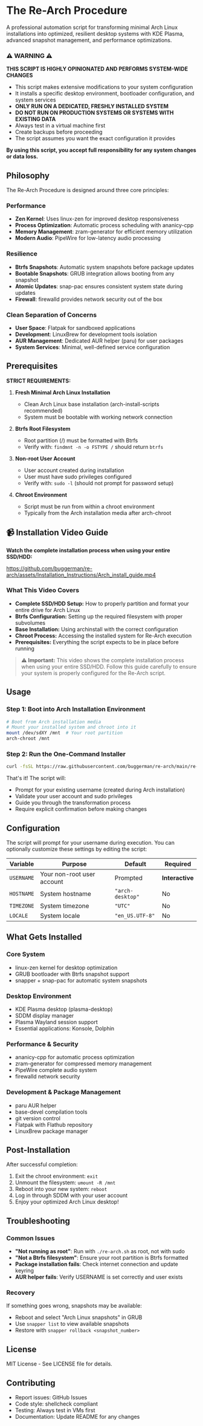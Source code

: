 # The Re-Arch Procedure

A professional automation script for transforming minimal Arch Linux installations into optimized, resilient desktop systems with KDE Plasma, advanced snapshot management, and performance optimizations.

### ⚠️ WARNING ⚠️

**THIS SCRIPT IS HIGHLY OPINIONATED AND PERFORMS SYSTEM-WIDE CHANGES**

- This script makes extensive modifications to your system configuration
- It installs a specific desktop environment, bootloader configuration, and system services
- **ONLY RUN ON A DEDICATED, FRESHLY INSTALLED SYSTEM**
- **DO NOT RUN ON PRODUCTION SYSTEMS OR SYSTEMS WITH EXISTING DATA**
- Always test in a virtual machine first
- Create backups before proceeding
- The script assumes you want the exact configuration it provides

**By using this script, you accept full responsibility for any system changes or data loss.**

## Philosophy

The Re-Arch Procedure is designed around three core principles:

### Performance
- **Zen Kernel**: Uses linux-zen for improved desktop responsiveness
- **Process Optimization**: Automatic process scheduling with ananicy-cpp
- **Memory Management**: zram-generator for efficient memory utilization
- **Modern Audio**: PipeWire for low-latency audio processing

### Resilience
- **Btrfs Snapshots**: Automatic system snapshots before package updates
- **Bootable Snapshots**: GRUB integration allows booting from any snapshot
- **Atomic Updates**: snap-pac ensures consistent system state during updates
- **Firewall**: firewalld provides network security out of the box

### Clean Separation of Concerns
- **User Space**: Flatpak for sandboxed applications
- **Development**: LinuxBrew for development tools isolation
- **AUR Management**: Dedicated AUR helper (paru) for user packages
- **System Services**: Minimal, well-defined service configuration

## Prerequisites

**STRICT REQUIREMENTS:**

1. **Fresh Minimal Arch Linux Installation**
   - Clean Arch Linux base installation (arch-install-scripts recommended)
   - System must be bootable with working network connection

2. **Btrfs Root Filesystem**
   - Root partition (/) must be formatted with Btrfs
   - Verify with: `findmnt -n -o FSTYPE /` should return `btrfs`

3. **Non-root User Account**
   - User account created during installation
   - User must have sudo privileges configured
   - Verify with: `sudo -l` (should not prompt for password setup)

4. **Chroot Environment**
   - Script must be run from within a chroot environment
   - Typically from the Arch installation media after arch-chroot

## 📹 Installation Video Guide

**Watch the complete installation process when using your entire SSD/HDD:**

https://github.com/buggerman/re-arch/assets/Installation_Instructions/Arch_install_guide.mp4

### What This Video Covers
- **Complete SSD/HDD Setup:** How to properly partition and format your entire drive for Arch Linux
- **Btrfs Configuration:** Setting up the required filesystem with proper subvolumes
- **Base Installation:** Using archinstall with the correct configuration
- **Chroot Process:** Accessing the installed system for Re-Arch execution
- **Prerequisites:** Everything the script expects to be in place before running

> **⚠️ Important:** This video shows the complete installation process when using your entire SSD/HDD. Follow this guide carefully to ensure your system is properly configured for the Re-Arch script.

## Usage

### Step 1: Boot into Arch Installation Environment
```bash
# Boot from Arch installation media
# Mount your installed system and chroot into it
mount /dev/sdXY /mnt  # Your root partition
arch-chroot /mnt
```

### Step 2: Run the One-Command Installer
```bash
curl -fsSL https://raw.githubusercontent.com/buggerman/re-arch/main/re-arch.sh | bash
```

That's it! The script will:
- Prompt for your existing username (created during Arch installation)
- Validate your user account and sudo privileges
- Guide you through the transformation process
- Require explicit confirmation before making changes

## Configuration

The script will prompt for your username during execution. You can optionally customize these settings by editing the script:

| Variable | Purpose | Default | Required |
|----------|---------|---------|----------|
| `USERNAME` | Your non-root user account | Prompted | **Interactive** |
| `HOSTNAME` | System hostname | `"arch-desktop"` | No |
| `TIMEZONE` | System timezone | `"UTC"` | No |
| `LOCALE` | System locale | `"en_US.UTF-8"` | No |

## What Gets Installed

### Core System
- linux-zen kernel for desktop optimization
- GRUB bootloader with Btrfs snapshot support
- snapper + snap-pac for automatic system snapshots

### Desktop Environment
- KDE Plasma desktop (plasma-desktop)
- SDDM display manager
- Plasma Wayland session support
- Essential applications: Konsole, Dolphin

### Performance & Security
- ananicy-cpp for automatic process optimization
- zram-generator for compressed memory management
- PipeWire complete audio system
- firewalld network security

### Development & Package Management
- paru AUR helper
- base-devel compilation tools
- git version control
- Flatpak with Flathub repository
- LinuxBrew package manager

## Post-Installation

After successful completion:
1. Exit the chroot environment: `exit`
2. Unmount the filesystem: `umount -R /mnt`
3. Reboot into your new system: `reboot`
4. Log in through SDDM with your user account
5. Enjoy your optimized Arch Linux desktop!

## Troubleshooting

### Common Issues
- **"Not running as root"**: Run with `./re-arch.sh` as root, not with sudo
- **"Not a Btrfs filesystem"**: Ensure your root partition is Btrfs formatted
- **Package installation fails**: Check internet connection and update keyring
- **AUR helper fails**: Verify USERNAME is set correctly and user exists

### Recovery
If something goes wrong, snapshots may be available:
- Reboot and select "Arch Linux snapshots" in GRUB
- Use `snapper list` to view available snapshots
- Restore with `snapper rollback <snapshot_number>`

## License

MIT License - See LICENSE file for details.

## Contributing

- Report issues: GitHub Issues
- Code style: shellcheck compliant
- Testing: Always test in VMs first
- Documentation: Update README for any changes